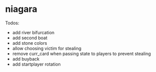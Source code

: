 niagara
=======

Todos:
- add river bifurcation
- add second boat
- add stone colors
- allow choosing victim for stealing
- remove curr_card when passing state to players to prevent stealing
- add buyback
- add startplayer rotation
